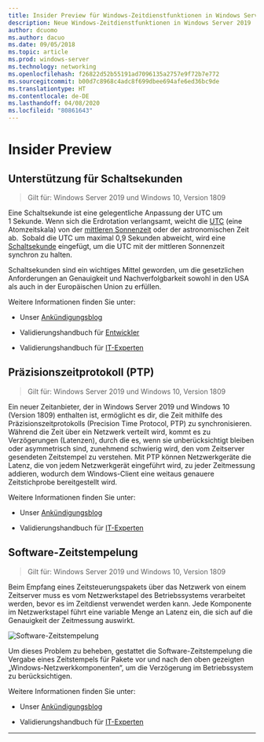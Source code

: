 ```yaml
---
title: Insider Preview für Windows-Zeitdienstfunktionen in Windows Server 2019
description: Neue Windows-Zeitdienstfunktionen in Windows Server 2019
author: dcuomo
ms.author: dacuo
ms.date: 09/05/2018
ms.topic: article
ms.prod: windows-server
ms.technology: networking
ms.openlocfilehash: f26822d52b55191ad7096135a2757e9f72b7e772
ms.sourcegitcommit: b00d7c8968c4adc8f699dbee694afe6ed36bc9de
ms.translationtype: HT
ms.contentlocale: de-DE
ms.lasthandoff: 04/08/2020
ms.locfileid: "80861643"
---
```

# <a name="insider-preview"></a>Insider Preview 


## <a name="leap-second-support"></a>Unterstützung für Schaltsekunden


>Gilt für: Windows Server 2019 und Windows 10, Version 1809

Eine Schaltsekunde ist eine gelegentliche Anpassung der UTC um 1 Sekunde. Wenn sich die Erdrotation verlangsamt, weicht die [UTC](https://en.wikipedia.org/wiki/Coordinated_Universal_Time) (eine Atomzeitskala) von der [mittleren Sonnenzeit](https://en.wikipedia.org/wiki/Solar_time#Mean_solar_time) oder der astronomischen Zeit ab.  Sobald die UTC um maximal 0,9 Sekunden abweicht, wird eine [Schaltsekunde](https://en.wikipedia.org/wiki/Leap_second) eingefügt, um die UTC mit der mittleren Sonnenzeit synchron zu halten.

Schaltsekunden sind ein wichtiges Mittel geworden, um die gesetzlichen Anforderungen an Genauigkeit und Nachverfolgbarkeit sowohl in den USA als auch in der Europäischen Union zu erfüllen.

Weitere Informationen finden Sie unter:

-  Unser [Ankündigungsblog](https://blogs.technet.microsoft.com/networking/2018/07/18/top10-ws2019-hatime/)

-  Validierungshandbuch für [Entwickler](https://aka.ms/Dev-LeapSecond)

-  Validierungshandbuch für [IT-Experten](https://aka.ms/ITPro-LeapSecond)


## <a name="precision-time-protocol"></a>Präzisionszeitprotokoll (PTP)

>Gilt für: Windows Server 2019 und Windows 10, Version 1809

Ein neuer Zeitanbieter, der in Windows Server 2019 und Windows 10 (Version 1809) enthalten ist, ermöglicht es dir, die Zeit mithilfe des Präzisionszeitprotokolls (Precision Time Protocol, PTP) zu synchronisieren. Während die Zeit über ein Netzwerk verteilt wird, kommt es zu Verzögerungen (Latenzen), durch die es, wenn sie unberücksichtigt bleiben oder asymmetrisch sind, zunehmend schwierig wird, den vom Zeitserver gesendeten Zeitstempel zu verstehen. Mit PTP können Netzwerkgeräte die Latenz, die von jedem Netzwerkgerät eingeführt wird, zu jeder Zeitmessung addieren, wodurch dem Windows-Client eine weitaus genauere Zeitstichprobe bereitgestellt wird.

Weitere Informationen finden Sie unter:

-  Unser [Ankündigungsblog](https://blogs.technet.microsoft.com/networking/2018/07/18/top10-ws2019-hatime/)

-  Validierungshandbuch für [IT-Experten](https://aka.ms/PTPValidation)


## <a name="software-timestamping"></a>Software-Zeitstempelung

>Gilt für: Windows Server 2019 und Windows 10, Version 1809

Beim Empfang eines Zeitsteuerungspakets über das Netzwerk von einem Zeitserver muss es vom Netzwerkstapel des Betriebssystems verarbeitet werden, bevor es im Zeitdienst verwendet werden kann. Jede Komponente im Netzwerkstapel führt eine variable Menge an Latenz ein, die sich auf die Genauigkeit der Zeitmessung auswirkt.

![Software-Zeitstempelung](../media/Windows-Time-Service/software-timestamping.png)

Um dieses Problem zu beheben, gestattet die Software-Zeitstempelung die Vergabe eines Zeitstempels für Pakete vor und nach den oben gezeigten „Windows-Netzwerkkomponenten“, um die Verzögerung im Betriebssystem zu berücksichtigen.

Weitere Informationen finden Sie unter:

-  Unser [Ankündigungsblog](https://blogs.technet.microsoft.com/networking/2018/07/18/top10-ws2019-hatime/)

-  Validierungshandbuch für [IT-Experten](https://github.com/Microsoft/SDN/blob/master/FeatureGuide/Validation%20Guide%20-%20RS5%20-%20Software%20Timestamping.docx)



---